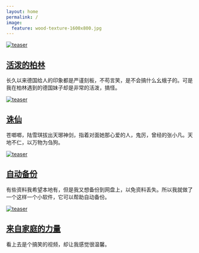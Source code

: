 ```yaml
---
layout: home
permalink: /
image:
  feature: wood-texture-1600x800.jpg
---
```


<div class="tiles">

<div class="tile">
  <a href= "/travel/Berlin"><img src="http://lhf552004.github.io/images/Berlin.jpg" alt="teaser" itemprop="image"/><h2 class="post-title">活泼的柏林</h2></a>
  <p class="post-excerpt">长久以来德国给人的印象都是严谨刻板，不苟言笑，是不会搞什么幺蛾子的。可是我在柏林遇到的德国妹子却是非常的活泼，搞怪。</p>
</div><!-- /.tile -->

<div class="tile">
   <a href= "/articles/Qingyunzhi"><img src="http://lhf552004.github.io/images/qingyunzhi.jpg" alt="teaser" itemprop="image"/><h2 class="post-title" >诛仙</h2></a>

  <p class="post-excerpt">苍啷啷，陆雪琪拔出天琊神剑，指着对面她那心爱的人，鬼厉，曾经的张小凡。天地不仁，以万物为刍狗。</p>
</div><!-- /.tile -->

<div class="tile">
  <a href= "/software/AutoBackup"><img src="http://lhf552004.github.io/images/backup.jpg" alt="teaser" itemprop="image"/><h2 class="post-title">自动备份</h2></a>
  <p class="post-excerpt">有些资料我希望本地有，但是我又想备份到网盘上，以免资料丢失。所以我就做了一个这样一个小软件，它可以帮助自动备份。</p>
</div><!-- /.tile -->

<div class="tile">
  <a href= "/children/Familypower"><img src="http://lhf552004.github.io/images/family.jpg" alt="teaser" itemprop="image"/><h2 class="post-title">来自家庭的力量</h2></a>
  <p class="post-excerpt">看上去是个搞笑的视频，却让我感觉很温馨。</p>
</div><!-- /.tile -->

</div><!-- /.tiles -->
